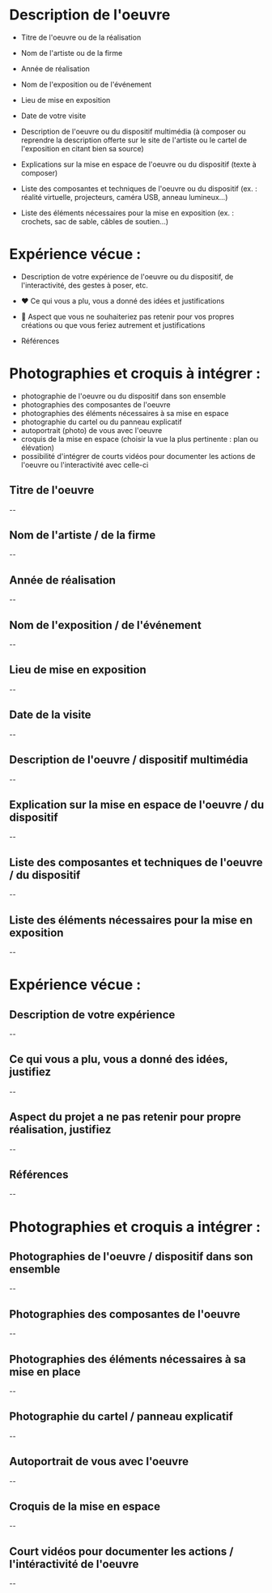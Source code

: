  # Description de l'oeuvre
 
 - Titre de l'oeuvre ou de la réalisation

 - Nom de l'artiste ou de la firme

 - Année de réalisation

 - Nom de l'exposition ou de l'événement

- Lieu de mise en exposition

 - Date de votre visite

 - Description de l'oeuvre ou du dispositif multimédia (à composer ou reprendre la description offerte sur le site de l'artiste ou le cartel de l'exposition en citant bien sa source)

 - Explications sur la mise en espace de l'oeuvre ou du dispositif (texte à composer)

- Liste des composantes et techniques de l'oeuvre ou du dispositif (ex. : réalité virtuelle, projecteurs, caméra USB, anneau lumineux...)

- Liste des éléments nécessaires pour la mise en exposition (ex. : crochets, sac de sable, câbles de soutien...)

# Expérience vécue :

- Description de votre expérience de l'oeuvre ou du dispositif, de l'interactivité, des gestes à poser, etc.

- ❤️ Ce qui vous a plu, vous a donné des idées et justifications

- 🤔 Aspect que vous ne souhaiteriez pas retenir pour vos propres créations ou que vous feriez autrement et justifications

- Références

# Photographies et croquis à intégrer :

- photographie de l'oeuvre ou du dispositif dans son ensemble
- photographies des composantes de l'oeuvre
- photographies des éléments nécessaires à sa mise en espace
- photographie du cartel ou du panneau explicatif
- autoportrait (photo) de vous avec l'oeuvre
- croquis de la mise en espace (choisir la vue la plus pertinente : plan ou élévation)
- possibilité d'intégrer de courts vidéos pour documenter les actions de l'oeuvre ou l'interactivité avec celle-ci



## Titre de l'oeuvre
--

## Nom de l'artiste / de la firme
--

## Année de réalisation
--

## Nom de l'exposition / de l'événement
--

## Lieu de mise en exposition
--

## Date de la visite
--

## Description de l'oeuvre / dispositif multimédia
--

## Explication sur la mise en espace de l'oeuvre / du dispositif
--

## Liste des composantes et techniques de l'oeuvre / du dispositif 
--

##  Liste des éléments nécessaires pour la mise en exposition
--

# Expérience vécue : 

## Description de votre expérience 
--

## Ce qui vous a plu, vous a donné des idées, justifiez
--

## Aspect du projet a ne pas retenir pour propre réalisation, justifiez
--

## Références
--

# Photographies et croquis a intégrer :

## Photographies de l'oeuvre / dispositif dans son ensemble
--

## Photographies des composantes de l'oeuvre
--

## Photographies des éléments nécessaires à sa mise en place
--

## Photographie du cartel / panneau explicatif
--

## Autoportrait de vous avec l'oeuvre
--

## Croquis de la mise en espace 
--

## Court vidéos pour documenter les actions / l'intéractivité de l'oeuvre
--

